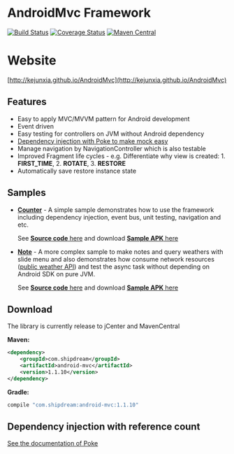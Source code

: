 # AndroidMvc Framework
[![Build Status](https://travis-ci.org/kejunxia/AndroidMvc.svg?branch=ci-travis)](https://travis-ci.org/kejunxia/AndroidMvc)
[![Coverage Status](https://coveralls.io/repos/kejunxia/AndroidMvc/badge.svg)](https://coveralls.io/r/kejunxia/AndroidMvc)
[![Maven Central](https://maven-badges.herokuapp.com/maven-central/com.shipdream/android-mvc/badge.svg)](https://maven-badges.herokuapp.com/maven-central/com.shipdream/android-mvc)

# Website
[http://kejunxia.github.io/AndroidMvc](http://kejunxia.github.io/AndroidMvc)

## Features
  - Easy to apply MVC/MVVM pattern for Android development
  - Event driven
  - Easy testing for controllers on JVM without Android dependency
  - [Dependency injection with Poke to make mock easy](https://github.com/kejunxia/AndroidMvc/tree/master/library/poke)
  - Manage navigation by NavigationController which is also testable
  - Improved Fragment life cycles - e.g. Differentiate why view is created: 1. __FIRST_TIME__, 2. __ROTATE__, 3. __RESTORE__
  - Automatically save restore instance state

## Samples
 - **[Counter](https://docs.google.com/uc?authuser=0&id=0BwcZml9gnwoZRS1pYURMMVRzdHM&export=download)** - A simple sample demonstrates how to use the framework including dependency injection, event bus, unit testing, navigation and etc.
         
   See [**Source code** here](https://github.com/kejunxia/AndroidMvc/tree/master/samples/simple) and download [**Sample APK** here](https://docs.google.com/uc?authuser=0&id=0BwcZml9gnwoZRS1pYURMMVRzdHM&export=download)
   
   
 - **[Note](https://docs.google.com/uc?authuser=0&id=0BwcZml9gnwoZOHcxZFI3Z0ZGUUk&export=download)** - A more complex sample to make notes and query weathers with slide menu and also demonstrates how consume network resources ([public weather API](http://openweathermap.org/api)) and test the async task without depending on Android SDK on pure JVM.

   See [**Source code** here](https://github.com/kejunxia/AndroidMvc/tree/master/samples/note) and download [**Sample APK** here](https://docs.google.com/uc?authuser=0&id=0BwcZml9gnwoZOHcxZFI3Z0ZGUUk&export=download)

## Download
The library is currently release to jCenter and MavenCentral

**Maven:**
```xml
<dependency>
    <groupId>com.shipdream</groupId>
    <artifactId>android-mvc</artifactId>
    <version>1.1.10</version>
</dependency>
```

**Gradle:**
```groovy
compile "com.shipdream:android-mvc:1.1.10"
```

## Dependency injection with reference count
[See the documentation of Poke](https://github.com/kejunxia/AndroidMvc/tree/master/library/poke)